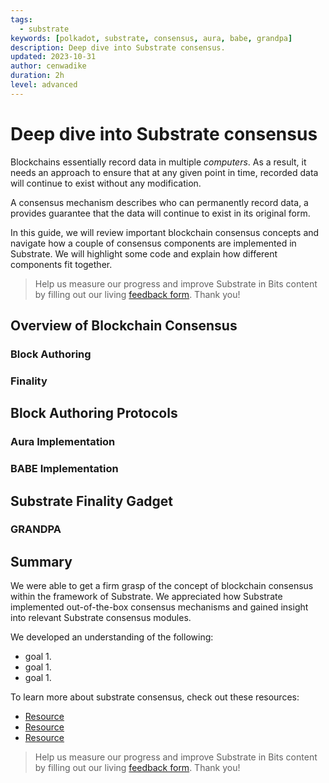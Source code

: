 ```yaml
---
tags:
  - substrate
keywords: [polkadot, substrate, consensus, aura, babe, grandpa]
description: Deep dive into Substrate consensus.
updated: 2023-10-31
author: cenwadike
duration: 2h
level: advanced
---
```


# Deep dive into Substrate consensus

Blockchains essentially record data in multiple _computers_. As a result, it
needs an approach to ensure that at any given point in time, recorded data will
continue to exist without any modification.

A consensus mechanism describes who can permanently record data, a provides
guarantee that the data will continue to exist in its original form.

In this guide, we will review important blockchain consensus concepts and
navigate how a couple of consensus components are implemented in Substrate. We
will highlight some code and explain how different components fit together.

>Help us measure our progress and improve Substrate in Bits content by filling
out our living [feedback form](https://airtable.com/shr7CrrZ5zqlhWEUD).
Thank you!

## Overview of Blockchain Consensus

### Block Authoring

### Finality

## Block Authoring Protocols

### Aura Implementation

### BABE Implementation

## Substrate Finality Gadget

### GRANDPA

## Summary

We were able to get a firm grasp of the concept of blockchain consensus within
the framework of Substrate. We appreciated how Substrate implemented
out-of-the-box consensus mechanisms and gained insight into relevant Substrate
consensus modules.

We developed an understanding of the following:

- goal 1.
- goal 1.
- goal 1.

To learn more about substrate consensus, check out these resources:

- [Resource](https://url)
- [Resource](https://url)
- [Resource](https://url)

>Help us measure our progress and improve Substrate in Bits content by filling
out our living [feedback form](https://airtable.com/shr7CrrZ5zqlhWEUD).
Thank you!
